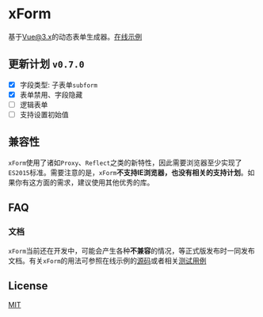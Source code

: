 # xForm
基于[Vue@3.x][vue]的动态表单生成器。[在线示例][doc]

## 更新计划 `v0.7.0`
- [x] 字段类型: 子表单`subform`
- [x] 表单禁用、字段隐藏
- [ ] 逻辑表单
- [ ] 支持设置初始值

## 兼容性
`xForm`使用了诸如`Proxy`、`Reflect`之类的新特性，因此需要浏览器至少实现了`ES2015`标准。需要注意的是，`xForm`**不支持IE浏览器，也没有相关的支持计划**。如果你有这方面的需求，建议使用其他优秀的库。

## FAQ
### 文档
`xForm`当前还在开发中，可能会产生各种**不兼容**的情况，等正式版发布时一同发布文档。有关`xForm`的用法可参照在线示例的[源码][example]或者相关[测试用例][test]

## License
[MIT](LICENSE)

[vue]: https://github.com/vuejs/vue-next
[doc]: https://dongls.github.io/xForm/
[example]: https://github.com/dongls/xForm/tree/master/document/views/example
[test]: https://github.com/dongls/xForm/tree/master/packages/core/__test__